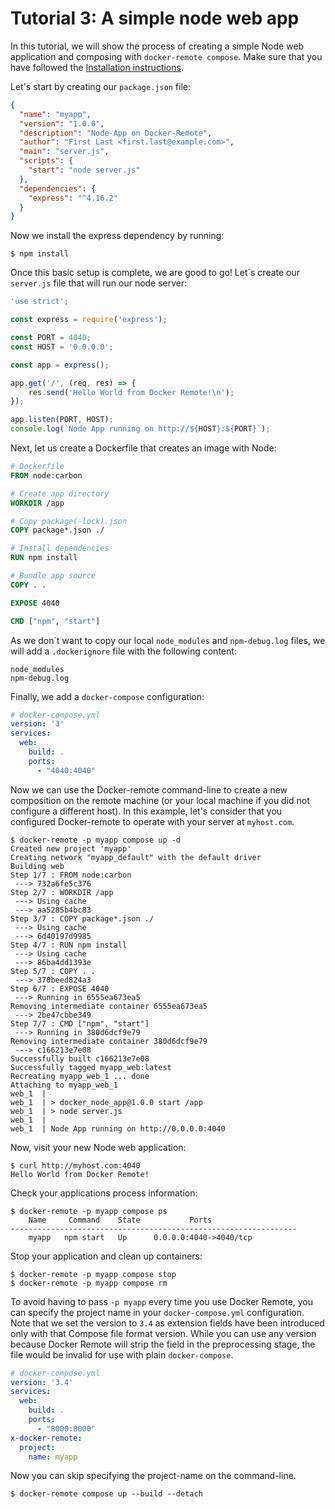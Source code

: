 # Tutorial 3: A simple node web app

In this tutorial, we will show the process of creating a simple Node web
application and composing with `docker-remote compose`. Make sure that you
have followed the [Installation instructions](install.md).

Let's start by creating our `package.json` file:

```json
{
  "name": "myapp",
  "version": "1.0.0",
  "description": "Node-App on Docker-Remote",
  "author": "First Last <first.last@example.com>",
  "main": "server.js",
  "scripts": {
    "start": "node server.js"
  },
  "dependencies": {
    "express": "^4.16.2"
  }
}
```

Now we install the express dependency by running:

    $ npm install

Once this basic setup is complete, we are good to go! Let´s create our `server.js` file that will run our node server:

```js
'use strict';

const express = require('express');

const PORT = 4040;
const HOST = '0.0.0.0';

const app = express();

app.get('/', (req, res) => {
    res.send('Hello World from Docker Remote!\n');
});

app.listen(PORT, HOST);
console.log(`Node App running on http://${HOST}:${PORT}`);
```

Next, let us create a Dockerfile that creates an image with Node:

```Dockerfile
# Dockerfile
FROM node:carbon

# Create app directory
WORKDIR /app

# Copy package(-lock).json
COPY package*.json ./

# Install dependencies
RUN npm install

# Bundle app source
COPY . .

EXPOSE 4040

CMD ["npm", "start"]
```

As we don´t want to copy our local `node_modules` and `npm-debug.log` files, we will add a `.dockerignore` file with the following content:

```.dockerignore
node_modules
npm-debug.log
```

Finally, we add a `docker-compose` configuration:

```yaml
# docker-compose.yml
version: '3'
services:
  web:
    build: .
    ports:
      - "4040:4040"
```

Now we can use the Docker-remote command-line to create a new composition on
the remote machine (or your local machine if you did not configure a different
host). In this example, let's consider that you configured Docker-remote to
operate with your server at `myhost.com`.

```
$ docker-remote -p myapp compose up -d
Created new project 'myapp'
Creating network "myapp_default" with the default driver
Building web
Step 1/7 : FROM node:carbon
 ---> 732a6fe5c376
Step 2/7 : WORKDIR /app
 ---> Using cache
 ---> aa5285b4bc83
Step 3/7 : COPY package*.json ./
 ---> Using cache
 ---> 6d40197d9985
Step 4/7 : RUN npm install
 ---> Using cache
 ---> 86ba4dd1393e
Step 5/7 : COPY . .
 ---> 370beed824a3
Step 6/7 : EXPOSE 4040
 ---> Running in 6555ea673ea5
Removing intermediate container 6555ea673ea5
 ---> 2be47cbbe349
Step 7/7 : CMD ["npm", "start"]
 ---> Running in 380d6dcf9e79
Removing intermediate container 380d6dcf9e79
 ---> c166213e7e08
Successfully built c166213e7e08
Successfully tagged myapp_web:latest
Recreating myapp_web_1 ... done
Attaching to myapp_web_1
web_1  |
web_1  | > docker_node_app@1.0.0 start /app
web_1  | > node server.js
web_1  |
web_1  | Node App running on http://0.0.0.0:4040
```

Now, visit your new Node web application:

    $ curl http://myhost.com:4040
    Hello World from Docker Remote!

Check your applications process information:

```
$ docker-remote -p myapp compose ps
    Name     Command    State           Ports
----------------------------------------------------------------
    myapp   npm start   Up      0.0.0.0:4040->4040/tcp
```

Stop your application and clean up containers:

    $ docker-remote -p myapp compose stop
    $ docker-remote -p myapp compose rm

To avoid having to pass `-p myapp` every time you use Docker Remote, you
can specify the project name in your `docker-compose.yml` configuration.
Note that we set the version to `3.4` as extension fields have been introduced
only with that Compose file format version. While you can use any version
because Docker Remote will strip the field in the preprocessing stage, the
file would be invalid for use with plain `docker-compose`.

```yaml
# docker-compose.yml
version: '3.4'
services:
  web:
    build: .
    ports:
      - "8000:8000"
x-docker-remote:
  project:
    name: myapp
```

Now you can skip specifying the project-name on the command-line.

    $ docker-remote compose up --build --detach

